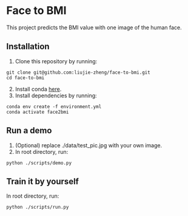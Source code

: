# Face to BMI
This project predicts the BMI value with one image of the human face.

## Installation
1. Clone this repository by running:
```
git clone git@github.com:liujie-zheng/face-to-bmi.git
cd face-to-bmi
```
2. Install conda [here](https://conda.io/projects/conda/en/latest/user-guide/install/index.html).
3. Install dependencies by running:
```
conda env create -f environment.yml
conda activate face2bmi
```

## Run a demo
1. (Optional) replace ./data/test_pic.jpg with your own image.
2. In root directory, run:
```
python ./scripts/demo.py
```

## Train it by yourself
In root directory, run:
```
python ./scripts/run.py
```
